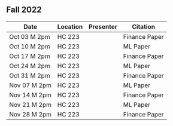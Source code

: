 ## Fall 2022

| Date         | Location |Presenter         | Citation        |
|--------------|----------|------------------|-----------------|
| Oct 03 M 2pm | HC 223   |                  | Finance Paper   | 
| Oct 10 M 2pm | HC 223   |                  | ML Paper        | 
| Oct 17 M 2pm | HC 223   |                  | Finance Paper   |
| Oct 24 M 2pm | HC 223   |                  | ML Paper        |  
| Oct 31 M 2pm | HC 223   |                  | Finance Paper   | 
| Nov 07 M 2pm | HC 223   |                  | ML Paper        | 
| Nov 14 M 2pm | HC 223   |                  | Finance Paper   | 
| Nov 21 M 2pm | HC 223   |                  | ML Paper        |  
| Nov 28 M 2pm | HC 223   |                  | Finance Paper   | 
